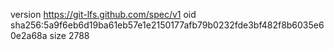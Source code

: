 version https://git-lfs.github.com/spec/v1
oid sha256:5a9f6eb6d19ba61eb57e1e2150177afb79b0232fde3bf482f8b6035e60e2a68a
size 2788
